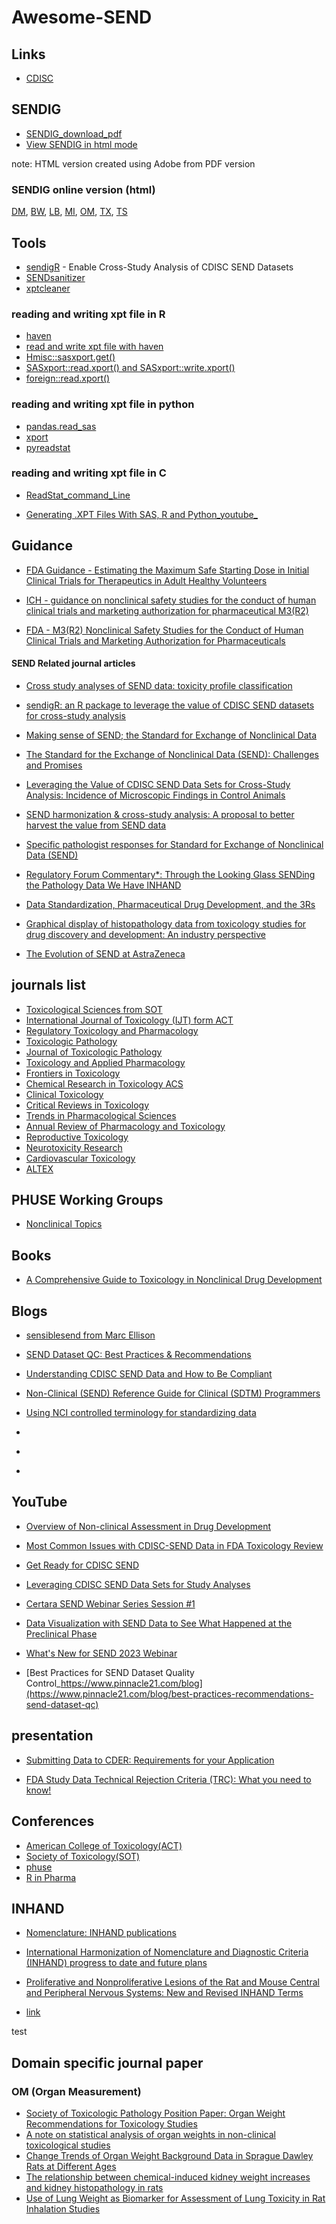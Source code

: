 # Awesome-SEND


## Links
- [CDISC](https://www.cdisc.org/standards/foundational/send)

## SENDIG
- [SENDIG_download_pdf](https://github.com/Yousuf28/Awesome-SEND/blob/main/paper/SENDIG_v3.1.1.pdf)
- [View SENDIG in html mode](https://yousuf28.github.io/Awesome-SEND/paper/SENDIG_v3.1.1.html)

note: HTML version created using Adobe from PDF version

### SENDIG online version (html)
[DM](https://yousuf28.github.io/Awesome-SEND/paper/SENDIG_v3.1.1.html#bookmark175), [BW](https://yousuf28.github.io/Awesome-SEND/paper/SENDIG_v3.1.1.html#bookmark271), [LB](https://yousuf28.github.io/Awesome-SEND/paper/SENDIG_v3.1.1.html#bookmark288), [MI](https://yousuf28.github.io/Awesome-SEND/paper/SENDIG_v3.1.1.html#bookmark294), [OM](https://yousuf28.github.io/Awesome-SEND/paper/SENDIG_v3.1.1.html#bookmark297), [TX](https://yousuf28.github.io/Awesome-SEND/paper/SENDIG_v3.1.1.html#bookmark378), [TS](https://yousuf28.github.io/Awesome-SEND/paper/SENDIG_v3.1.1.html#bookmark389)


## Tools

- [sendigR](https://github.com/phuse-org/sendigR) - Enable Cross-Study Analysis of CDISC SEND Datasets
- [SENDsanitizer](https://github.com/sbutler5/SENDsanitizer)
- [xptcleaner](https://pypi.org/project/xptcleaner/)  

### reading  and writing xpt file in R  

- [haven](https://github.com/tidyverse/haven)
- [read and write xpt file with haven](https://haven.tidyverse.org/reference/read_xpt.html)
- [Hmisc::sasxport.get()](https://github.com/harrelfe/Hmisc)
- [SASxport::read.xport() and SASxport::write.xport()](https://github.com/r-gregmisc/SASxport)
- [foreign::read.xport()](https://cran.r-project.org/web/packages/foreign/index.html)


### reading  and writing xpt file in python  

- [pandas.read_sas](https://pandas.pydata.org/docs/reference/api/pandas.read_sas.html)
- [xport](https://github.com/selik/xport)
- [pyreadstat](https://github.com/Roche/pyreadstat)


### reading  and writing xpt file in C  

- [ReadStat_command_Line](https://github.com/WizardMac/ReadStat/)

- [Generating .XPT Files With SAS, R and Python_youtube_](https://www.youtube.com/watch?v=L-A5POEU-JE)

## Guidance
- [FDA Guidance - Estimating the Maximum Safe Starting Dose in Initial Clinical Trials for Therapeutics in Adult Healthy Volunteers](https://www.fda.gov/media/72309/download)

- [ICH - guidance on nonclinical safety studies for the conduct of human clinical trials and marketing authorization for pharmaceutical M3(R2)](https://database.ich.org/sites/default/files/M3_R2__Guideline.pdf)
- [FDA - M3(R2) Nonclinical Safety Studies for the Conduct of Human Clinical Trials and Marketing Authorization for Pharmaceuticals](https://www.fda.gov/media/71542/download)

#### SEND Related journal articles
- [Cross study analyses of SEND data: toxicity profile classification](https://academic.oup.com/toxsci/article/200/2/277/7690167)
- [sendigR: an R package to leverage the value of CDISC SEND datasets for cross-study analysis](https://www.frontiersin.org/journals/toxicology/articles/10.3389/ftox.2024.1392686/full)
- [Making sense of SEND; the Standard for Exchange of Nonclinical Data](https://pubmed.ncbi.nlm.nih.gov/29066334/)
- [The Standard for the Exchange of Nonclinical Data (SEND): Challenges and Promises](https://pubmed.ncbi.nlm.nih.gov/30295163/)
- [Leveraging the Value of CDISC SEND Data Sets for Cross-Study Analysis: Incidence of Microscopic Findings in Control Animals](https://pubs.acs.org/doi/10.1021/acs.chemrestox.0c00317)
- [SEND harmonization & cross-study analysis: A proposal to better harvest the value from SEND data](https://www.sciencedirect.com/science/article/pii/S027323001930306X?via%3Dihub)

- [Specific pathologist responses for Standard for Exchange of Nonclinical Data (SEND)](https://www.jstage.jst.go.jp/article/tox/30/3/30_2017-0019/_article)
- [Regulatory Forum Commentary*: Through the Looking Glass SENDing the Pathology Data We Have INHAND](https://journals.sagepub.com/doi/10.1177/0192623313485451?url_ver=Z39.88-2003&rfr_id=ori%3Arid%3Acrossref.org&rfr_dat=cr_pub++0pubmed&)

- [Data Standardization, Pharmaceutical Drug Development, and the 3Rs ](https://academic.oup.com/ilarjournal/article/57/2/109/2806926)

- [Graphical display of histopathology data from toxicology studies for drug discovery and development: An industry perspective](https://www.sciencedirect.com/science/article/pii/S0273230016302987?via%3Dihub#bbib1)

- [The Evolution of SEND at AstraZeneca](https://pubmed.ncbi.nlm.nih.gov/33974947/)

## journals list
- [Toxicological Sciences from SOT](https://academic.oup.com/toxsci)
- [International Journal of Toxicology (IJT) form ACT](https://www.actox.org/journal/about.asp)
- [Regulatory Toxicology and Pharmacology](https://www.sciencedirect.com/journal/regulatory-toxicology-and-pharmacology)
- [Toxicologic Pathology](https://journals.sagepub.com/home/TPX)
- [Journal of Toxicologic Pathology](https://www.jstage.jst.go.jp/browse/tox/-char/en)
- [Toxicology and Applied Pharmacology](https://www.sciencedirect.com/journal/toxicology-and-applied-pharmacology)
- [Frontiers in Toxicology](https://www.frontiersin.org/journals/toxicology)
- [Chemical Research in Toxicology ACS](https://pubs.acs.org/journal/crtoec) 
- [Clinical Toxicology](https://www.tandfonline.com/journals/ictx20)
- [Critical Reviews in Toxicology](https://www.tandfonline.com/journals/itxc20)
- [Trends in Pharmacological Sciences](https://www.cell.com/trends/pharmacological-sciences/home)
- [Annual Review of Pharmacology and Toxicology](https://www.annualreviews.org/content/journals/pharmtox)
- [Reproductive Toxicology](https://www.sciencedirect.com/journal/reproductive-toxicology)
- [Neurotoxicity Research](https://link.springer.com/journal/12640)
- [Cardiovascular Toxicology](https://link.springer.com/journal/12012)
- [ALTEX](https://www.altex.org/index.php/altex)

## PHUSE Working Groups
- [Nonclinical Topics](https://advance.phuse.global/display/WEL/Nonclinical+Topics)

## Books
- [A Comprehensive Guide to Toxicology in Nonclinical Drug Development](https://www.sciencedirect.com/book/9780128036204/a-comprehensive-guide-to-toxicology-in-nonclinical-drug-development)


## Blogs
- [sensiblesend from Marc Ellison](https://sensiblesend.blog/)

- [SEND Dataset QC: Best Practices & Recommendations](https://www.pinnacle21.com/blog/best-practices-recommendations-send-dataset-qc)
- [Understanding CDISC SEND Data and How to Be Compliant](https://www.allucent.com/resources/blog/understanding-cdisc-send-data-and-how-be-compliant)
- [Non-Clinical (SEND) Reference Guide for Clinical (SDTM) Programmers](https://www.lexjansen.com/pharmasug/2019/SS/PharmaSUG-2019-SS-317.pdf)
- [Using NCI controlled terminology for standardizing data](https://blog.formedix.com/using-nci-controlled-terminology-for-standardizing-data)
- []()
- []()
- []()

## YouTube
- [Overview of Non-clinical Assessment in Drug Development](https://www.youtube.com/watch?v=oG1_NYcgy3c&ab_channel=U.S.FoodandDrugAdministration)
- [Most Common Issues with CDISC-SEND Data in FDA Toxicology Review](https://www.youtube.com/watch?v=-PibvzF2p4Y&ab_channel=U.S.FoodandDrugAdministration)
- [Get Ready for CDISC SEND](https://www.youtube.com/watch?v=Zs7-iMCVyw0&ab_channel=Certara)

- [Leveraging CDISC SEND Data Sets for Study Analyses](https://www.youtube.com/watch?v=NqCjcXT6eyk&ab_channel=TransCelerateBioPharma)
- [Certara SEND Webinar Series Session #1](https://www.youtube.com/watch?v=EX4fxdNEZZo&t=2212s&ab_channel=Certara)
- [Data Visualization with SEND Data to See What Happened at the Preclinical Phase](https://www.youtube.com/watch?v=c_pj5ybSbJo&ab_channel=Certara)
- [What's New for SEND 2023 Webinar](https://www.youtube.com/watch?v=R8O9yDydLPc&ab_channel=Certara)
- [Best Practices for SEND Dataset Quality Control_https://www.pinnacle21.com/blog](https://www.pinnacle21.com/blog/best-practices-recommendations-send-dataset-qc)  

## presentation


- [Submitting Data to CDER:
Requirements for your Application](https://www.fda.gov/media/160958/download)

- [FDA Study Data Technical Rejection Criteria (TRC):
What you need to know!](https://www.fda.gov/media/160967/download)

## Conferences 

- [American College of Toxicology(ACT)](http://www.actox.org/index.asp)
- [Society of Toxicology(SOT)](https://www.toxicology.org/events/am/AM2023/index.asp)
- [phuse](https://phuse.global/)
- [R in Pharma](https://rinpharma.com/)

## INHAND


- [Nomenclature: INHAND publications](https://www.goreni.org/gr3_nom_inhand_publ.php)
- [International Harmonization of Nomenclature and Diagnostic Criteria (INHAND) progress to date and future plans](https://www.ncbi.nlm.nih.gov/pmc/articles/PMC4337500/)

- [Proliferative and Nonproliferative Lesions of the Rat and Mouse Central and Peripheral Nervous Systems: New and Revised INHAND Terms](https://journals.sagepub.com/doi/full/10.1177/0192623320951154)
- [link](j.html)

test

## Domain specific journal paper

### OM (Organ Measurement)
- [Society of Toxicologic Pathology Position Paper: Organ Weight Recommendations for Toxicology Studies](https://journals.sagepub.com/doi/full/10.1080/01926230701595300)
- [A note on statistical analysis of organ weights in non-clinical toxicological studies](https://www.sciencedirect.com/science/article/pii/S0041008X09002609?via%3Dihub)
- [Change Trends of Organ Weight Background Data in Sprague Dawley Rats at Different Ages](https://pmc.ncbi.nlm.nih.gov/articles/PMC3620211/)
- [The relationship between chemical-induced kidney weight increases and kidney histopathology in rats](https://analyticalsciencejournals.onlinelibrary.wiley.com/doi/10.1002/jat.3036)
- [Use of Lung Weight as Biomarker for Assessment of Lung Toxicity in Rat Inhalation Studies](https://journals.sagepub.com/doi/10.1177/0192623312470763?url_ver=Z39.88-2003&rfr_id=ori:rid:crossref.org&rfr_dat=cr_pub%20%200pubmed)
